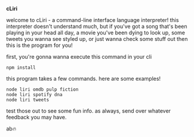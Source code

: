 **cLiri**

welcome to cLiri - a command-line interface language interpreter! this interpreter doesn't understand much, but if you've got a song that's been playing in your head all day, a movie you've been dying to look up, some tweets you wanna see styled up, or just wanna check some stuff out then this is the program for you!


first, you're gonna wanna execute this command in your cli

```
npm install
```

this program takes a few commands. here are some examples!

```
node liri omdb pulp fiction
node liri spotify dna
node liri tweets
```

test those out to see some fun info. as always, send over whatever feedback you may have.

ab🔥
